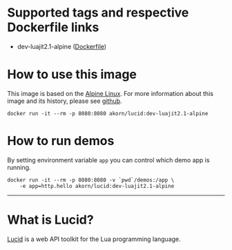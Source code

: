 # Supported tags and respective Dockerfile links

- dev-luajit2.1-alpine ([Dockerfile](https://github.com/akornatskyy/lucid/blob/master/docker/dev/luajit2.1/alpine/Dockerfile))

# How to use this image

This image is based on the [Alpine Linux](https://alpinelinux.org). For more information about this image and its history, please see [github](https://github.com/akornatskyy/lucid/tree/master/docker).

```
docker run -it --rm -p 8080:8080 akorn/lucid:dev-luajit2.1-alpine
```

# How to run demos

By setting environment variable `app` you can control which demo app is
running.

```
docker run -it --rm -p 8080:8080 -v `pwd`/demos:/app \
    -e app=http.hello akorn/lucid:dev-luajit2.1-alpine
```

---

# What is Lucid?

[Lucid](https://github.com/akornatskyy/lucid) is a web API toolkit for the Lua programming language.